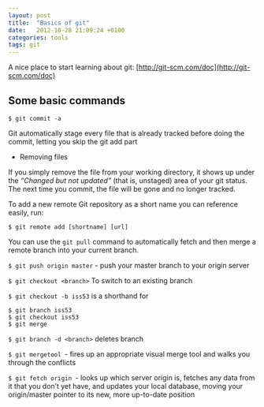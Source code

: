 ```yaml
---
layout: post
title:  "Basics of git"
date:   2012-10-28 21:09:24 +0100
categories: tools
tags: git
---
```



A nice place to start learning about git: [http://git-scm.com/doc](http://git-scm.com/doc)

## Some basic commands

	$ git commit -a

Git automatically stage every file that is already tracked before doing the commit, letting you skip the git add part

* Removing files

If you simply remove the file from your working directory, it shows up under the _“Changed but not updated”_ (that is, unstaged) area of your git status.
The next time you commit, the file will be gone and no longer tracked.

To add a new remote Git repository as a short name you can reference easily, run:

	$ git remote add [shortname] [url]

You can use the `git pull` command to automatically fetch and then merge a remote branch into your current branch.

`$ git push origin master` - push your master branch to your origin server

`$ git checkout <branch>` To switch to an existing branch

`$ git checkout -b iss53` is a shorthand  for
```
$ git branch iss53
$ git checkout iss53
$ git merge
```

`$ git branch -d <branch>` deletes branch

`$ git mergetool `- fires up an appropriate visual merge tool and walks you through the conflicts

`$ git fetch origin `- looks up which server origin is, fetches any data from it that you don’t yet have, and updates your local database, moving your origin/master pointer to its new, more up-to-date position
